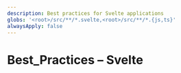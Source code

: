 ```yaml
---
description: Best practices for Svelte applications
globs: '<root>/src/**/*.svelte,<root>/src/**/*.{js,ts}'
alwaysApply: false
---
```


# Best_Practices – Svelte

<!--
TODO: Add content for svelte best_practices.
Follow unified schema guidelines.
-->
